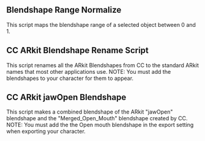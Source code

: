 ## Blendshape Range Normalize

This script maps the blendshape range of a selected object between 0 and 1.

## CC ARkit Blendshape Rename Script

This script renames all the ARkit Blendshapes from CC to the standard ARkit names that most other applications use. NOTE: You must add the blendshapes to your character for them to appear.

## CC ARkit jawOpen Blendshape

This script makes a combined blendshape of the ARkit "jawOpen" blendshape and the "Merged_Open_Mouth" blendshape created by CC. NOTE: You must add the the Open mouth blendshape in the export setting when exporting your character.
